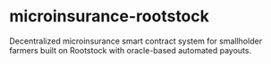 # microinsurance-rootstock
Decentralized microinsurance smart contract system for smallholder farmers built on Rootstock with oracle-based automated payouts.
